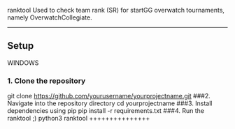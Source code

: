 ranktool
Used to check team rank (SR) for startGG overwatch tournaments, namely OverwatchCollegiate.
__________
## Setup
WINDOWS
### 1. Clone the repository
git clone https://github.com/yourusername/yourprojectname.git
###2. Navigate into the repository directory
cd yourprojectname
###3. Install dependencies using pip
pip install -r requirements.txt
###4. Run the ranktool ;)
python3 ranktool
+++++++++++++++

